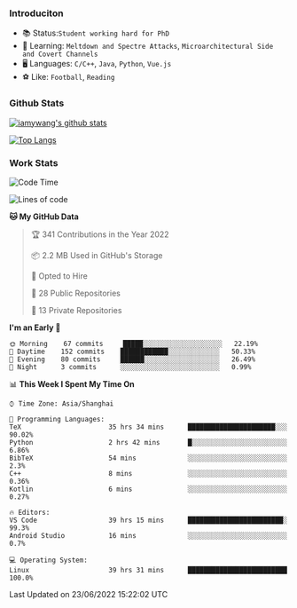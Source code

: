 ### Introduciton

- 📚 Status:`Student working hard for PhD`
- 🔎 Learning: `Meltdown and Spectre Attacks`, `Microarchitectural Side and Covert Channels`
- 🖥️ Languages: `C/C++`, `Java`, `Python`, `Vue.js`
- ⚽ Like: `Football`, `Reading`

### Github Stats

[![iamywang's github stats](https://github-readme-stats.vercel.app/api?username=iamywang&count_private=true&show_icons=true)]()

[![Top Langs](https://github-readme-stats.vercel.app/api/top-langs/?username=iamywang&layout=compact)]()

### Work Stats

<!--START_SECTION:waka-->
![Code Time](http://img.shields.io/badge/Code%20Time-441%20hrs%2046%20mins-blue)

![Lines of code](https://img.shields.io/badge/From%20Hello%20World%20I%27ve%20Written--40%20Thousand%20lines%20of%20code-blue)

**🐱 My GitHub Data** 

> 🏆 341 Contributions in the Year 2022
 > 
> 📦 2.2 MB Used in GitHub's Storage 
 > 
> 💼 Opted to Hire
 > 
> 📜 28 Public Repositories 
 > 
> 🔑 13 Private Repositories  
 > 
**I'm an Early 🐤** 

```text
🌞 Morning    67 commits     █████░░░░░░░░░░░░░░░░░░░░   22.19% 
🌆 Daytime    152 commits    ████████████░░░░░░░░░░░░░   50.33% 
🌃 Evening    80 commits     ██████░░░░░░░░░░░░░░░░░░░   26.49% 
🌙 Night      3 commits      ░░░░░░░░░░░░░░░░░░░░░░░░░   0.99%

```


📊 **This Week I Spent My Time On** 

```text
⌚︎ Time Zone: Asia/Shanghai

💬 Programming Languages: 
TeX                      35 hrs 34 mins      ██████████████████████░░░   90.02% 
Python                   2 hrs 42 mins       █░░░░░░░░░░░░░░░░░░░░░░░░   6.86% 
BibTeX                   54 mins             ░░░░░░░░░░░░░░░░░░░░░░░░░   2.3% 
C++                      8 mins              ░░░░░░░░░░░░░░░░░░░░░░░░░   0.36% 
Kotlin                   6 mins              ░░░░░░░░░░░░░░░░░░░░░░░░░   0.27%

🔥 Editors: 
VS Code                  39 hrs 15 mins      ████████████████████████░   99.3% 
Android Studio           16 mins             ░░░░░░░░░░░░░░░░░░░░░░░░░   0.7%

💻 Operating System: 
Linux                    39 hrs 31 mins      █████████████████████████   100.0%

```


 Last Updated on 23/06/2022 15:22:02 UTC
<!--END_SECTION:waka-->
